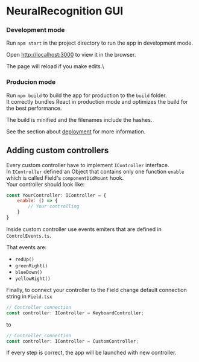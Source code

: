 # NeuralRecognition GUI

### Development mode

Run `npm start` in the project directory to run the app in development mode.

Open [http://localhost:3000](http://localhost:3000) to view it in the browser.

The page will reload if you make edits.\

### Producion mode

Run `npm build` to build the app for production to the `build` folder.\
It correctly bundles React in production mode and optimizes the build for the best performance.

The build is minified and the filenames include the hashes.

See the section about [deployment](https://facebook.github.io/create-react-app/docs/deployment) for more information.

## Adding custom controllers

Every custom controller have to implement `IController` interface. \
In `IController` defined an Object that contains only one function `enable` which is called Field's `componentDidMount` hook.\
Your controller should look like:
```js
const YourController: IController = {
    enable: () => {
        // Your controlling
    }
}
```

Inside custom controller use events emiters that are defined in `ControlEvents.ts`.

That events are:
+ `redUp()`
+ `greenRight()`
+ `blueDown()`
+ `yellowRight()`

Finally, to connect your controller to the Field change default connection string in `Field.tsx`
```js
// Controller connection
const controller: IController = KeyboardController;
```
to
```js
// Controller connection
const controller: IController = CustomController;
```

If every step is correct, the app will be launched with new controller. 
